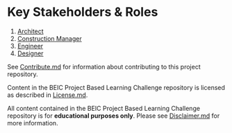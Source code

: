 # Key Stakeholders & Roles

1. [Architect](https://github.com/BEICBIM/BEICPBLChallenge/blob/master/Phase3/Stakeholders_Roles/Architect.md)
2. [Construction Manager](https://github.com/BEICBIM/BEICPBLChallenge/blob/master/Phase3/Stakeholders_Roles/ConstructionManager.md)
3. [Engineer](https://github.com/BEICBIM/BEICPBLChallenge/blob/master/Phase3/Stakeholders_Roles/Engineer.md)
4. [Designer](https://github.com/BEICBIM/BEICPBLChallenge/blob/master/Phase3/Stakeholders_Roles/Designer.md)

See [Contribute.md](https://github.com/BEICBIM/BEICPBLChallenge/blob/master/Contribute.md) for information about contributing to this project repository.

Content in the BEIC Project Based Learning Challenge repository is licensed as described in [License.md](https://github.com/BEICBIM/BEICPBLChallenge/blob/master/License.md).

All content contained in the BEIC Project Based Learning Challenge repository is for **educational purposes only**.  Please see [Disclaimer.md](https://github.com/BEICBIM/BEICPBLChallenge/blob/master/Disclaimer.md) for more information.
